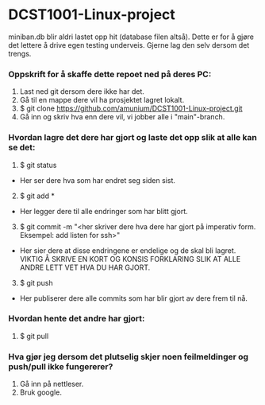 # DCST1001-Linux-project

miniban.db blir aldri lastet opp hit (database filen altså). Dette er for å gjøre det lettere å drive egen testing underveis. Gjerne lag den selv dersom det trengs.

### Oppskrift for å skaffe dette repoet ned på deres PC:

1. Last ned git dersom dere ikke har det.
2. Gå til en mappe dere vil ha prosjektet lagret lokalt.
3. $ git clone https://github.com/amunium/DCST1001-Linux-project.git
4. Gå inn og skriv hva enn dere vil, vi jobber alle i "main"-branch.

### Hvordan lagre det dere har gjort og laste det opp slik at alle kan se det:

1. $ git status
  - Her ser dere hva som har endret seg siden sist.
2. $ git add *
  - Her legger dere til alle endringer som har blitt gjort.
3. $ git commit -m "<her skriver dere hva dere har gjort på imperativ form. Eksempel: add listen for ssh>"
  - Her sier dere at disse endringene er endelige og de skal bli lagret. VIKTIG Å SKRIVE EN KORT OG KONSIS FORKLARING SLIK AT ALLE ANDRE LETT VET HVA DU HAR GJORT.
3. $ git push
  - Her publiserer dere alle commits som har blir gjort av dere frem til nå.

### Hvordan hente det andre har gjort:

1. $ git pull

### Hva gjør jeg dersom det plutselig skjer noen feilmeldinger og push/pull ikke fungererer?

1. Gå inn på nettleser.
2. Bruk google.
